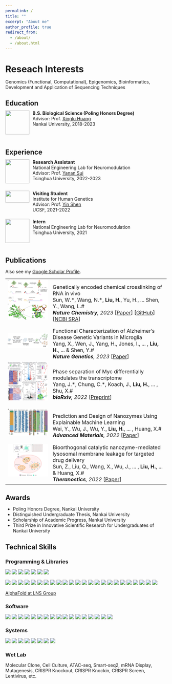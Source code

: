 ```yaml
---
permalink: /
title: ""
excerpt: "About me"
author_profile: true
redirect_from: 
  - /about/
  - /about.html
---
```



Reseach Interests
======
Genomics (Functional, Computational), Epigenomics, Bioinformatics, Development and Application of Sequencing Techniques

Education
------
<meta http-equiv="Content-Type" content="text/html;charset=utf-8">
<style type="text/css">
*{padding:0;margin:0;}
.media{width:100%;margin:0 auto;border:0 solid #ccc;padding:10px 0;}
.media:after{clear:both;display:block;width:0;height:0;content:""}
.pull-left{float:left;border:0 solid #ccc}
.pull-left img{width:75px;}
.media-body{width:70%;float:left;margin-left:10px;}
</style>

<div class="media">
    <span class="pull-left"><img src="images/nku.png" width="75px" height="75px"/></span>
    <div class="media-body">
        <div><span style="font-weight: bold">B.S. Biological Science (Poling Honors Degree)</span></div>
        <div>Advisor: Prof. <a href="https://huanglab.cc" target="_blank">Xinglu Huang</a></div>
        <div>Nankai University, 2018-2023</div>
    </div>
</div>

Experience
------

<div class="media">
    <span class="pull-left"><img src="images/thu.png" width="75px" height="75px"/></span>
    <div class="media-body">
        <div><span style="font-weight: bold">Research Assistant</span></div>
        <div>National Engineering Lab for Neuromodulation</div>
        <div>Advisor: Prof. <a href="https://yanansui.com" target="_blank">Yanan Sui</a></div>
        <div>Tsinghua University, 2022-2023</div>
    </div>
</div>

<div class="media">
    <span class="pull-left"><img src="images/ucsf.png" width="75px" height="37.5px"/></span>
    <div class="media-body">
        <div><span style="font-weight: bold">Visiting Student</span></div>
        <div>Institute for Human Genetics</div>
        <div>Advisor: Prof. <a href="https://shenlab.ucsf.edu" target="_blank">Yin Shen</a></div>
        <div>UCSF, 2021-2022</div>
    </div>
</div>

<div class="media">
    <span class="pull-left"><img src="images/thu.png" width="75px" height="75px"/></span>
    <div class="media-body">
        <div><span style="font-weight: bold">Intern</span></div>
        <div>National Engineering Lab for Neuromodulation</div>
        <div>Tsinghua University, 2021</div>
    </div>
</div>

Publications
------
<style>
.pub_title{font-size:16px;}
.pub_author{font-size:16px;}
.pub_journal{font-size:16px;}
.subtitle{ 
    font-size:16px;           
    width: 100%;  
    height: 40px; 
    text-align:center     
} 
</style>

Also see my [Google Scholar Profile](https://scholar.google.com/citations?user=GFkNo_IAAAAJ&hl=en).

<table>

<tr>
<td><img class="proj_thumb" src="images/publications/NChem2023.png" width="350px" alt=""/>&nbsp;</td>
<td><div class="pub_title"> Genetically encoded chemical crosslinking of RNA in vivo </div>
<div class="pub_author"> Sun, W.*, Wang, N.*, <b>Liu, H.</b>, Yu, H., ... Shen, Y., Wang, L.#</div>
<div class="pub_journal"><i><b>Nature Chemistry</b>, 2023</i> [<a href="https://doi.org/10.1038/s41557-022-01038-4">Paper</a>] [<a href="https://github.com/Shall-We-Dance/GRIP-seq">GitHub</a>] [<a href="https://www.ncbi.nlm.nih.gov/bioproject/PRJNA797913">NCBI SRA</a>]</div>
</td>
</tr>

<tr>
<td><img class="proj_thumb" src="images/publications/NG2023.png" width="350px" alt=""/>&nbsp;</td>
<td><div class="pub_title"> Functional Characterization of Alzheimer’s Disease Genetic Variants in Microglia </div>
<div class="pub_author"> Yang, X., Wen, J., Yang, H., Jones, I., ... , <b>Liu, H.</b>, ... & Shen, Y.# </div>
<div class="pub_journal"><i><b>Nature Genetics</b>, 2023</i> [<a href="https://doi.org/10.1038/s41588-023-01506-8">Paper</a>]</div>
</td>
</tr>

<tr>
<td><img class="proj_thumb" src="images/publications/bioRxiv2022.png" width="350px" alt=""/>&nbsp;</td>
<td><div class="pub_title"> Phase separation of Myc differentially modulates the transcriptome </div>
<div class="pub_author"> Yang, J.*, Chung, C.*, Koach, J., <b>Liu, H.</b>, ... , Shu, X.# </div>
<div class="pub_journal"><i><b>bioRxiv</b>, 2022</i> [<a href="https://doi.org/10.1101/2022.06.28.498043">Preprint</a>]</div>
</td>
</tr>

<tr>
<td><img class="proj_thumb" src="images/publications/adma2022.png" width="350px" alt=""/>&nbsp;</td>
<td><div class="pub_title"> Prediction and Design of Nanozymes Using Explainable Machine Learning </div>
<div class="pub_author"> Wei, Y., Wu, J., Wu, Y., <b>Liu, H.</b>, ... , Huang, X.# </div>
<div class="pub_journal"><i><b>Advanced Materials</b>, 2022</i> [<a href="https://doi.org/10.1002/adma.202201736">Paper</a>]</div>
</td>
</tr>

<tr>
<td><img class="proj_thumb" src="images/publications/thno2022.png" width="350px" alt=""/>&nbsp;</td>
<td><div class="pub_title"> Bioorthogonal catalytic nanozyme-mediated lysosomal membrane leakage for targeted drug delivery </div>
<div class="pub_author"> Sun, Z., Liu, Q., Wang, X., Wu, J., ... , <b>Liu, H.</b>, ... & Huang, X.# </div>
<div class="pub_journal"><i><b>Theranostics</b>, 2022</i> [<a href="https://doi.org/10.7150/thno.66325">Paper</a>]</div>
</td>
</tr>

</table>

Awards
------

 * Poling Honors Degree, Nankai University
 * Distinguished Undergraduate Thesis, Nankai University
 * Scholarship of Academic Progress, Nankai University
 * Third Prize in Innovative Scientific Research for Undergraduates of Nankai University

Technical Skills
------

### Programming & Libraries

[![](https://img.shields.io/badge/R-276DC3?style=for-the-badge&logo=r&logoColor=white)]()
[![](https://img.shields.io/badge/Python-3776AB?style=for-the-badge&logo=python&logoColor=white)]()
[![](https://img.shields.io/badge/Shell-4EAA25?style=for-the-badge&logo=gnu-bash&logoColor=white)]()
[![](https://img.shields.io/badge/HTML-E34F26?style=for-the-badge&logo=html5&logoColor=white)]()
[![](https://img.shields.io/badge/CSS-1572B6?style=for-the-badge&logo=css3&logoColor=white)]()
[![](https://img.shields.io/badge/Markdown-000000?style=for-the-badge&logo=markdown&logoColor=white)]()
[![](https://img.shields.io/badge/LaTeX-008080?style=for-the-badge&logo=latex&logoColor=white)]()

[![](https://img.shields.io/badge/Flask-ffffff?style=for-the-badge&logo=flask&logoColor=black)]()
[![](https://img.shields.io/badge/Seurat-276DC3?style=for-the-badge&logo=r&logoColor=white)]()
[![](https://img.shields.io/badge/ggplot2-276DC3?style=for-the-badge&logo=r&logoColor=white)]()
[![](https://img.shields.io/badge/dplyr-276DC3?style=for-the-badge&logo=r&logoColor=white)]()
[![](https://img.shields.io/badge/edgeR-276DC3?style=for-the-badge&logo=r&logoColor=white)]()
[![](https://img.shields.io/badge/clusterProfiler-276DC3?style=for-the-badge&logo=r&logoColor=white)]()
[![](https://img.shields.io/badge/pheatmap-276DC3?style=for-the-badge&logo=r&logoColor=white)]()
[![](https://img.shields.io/badge/UpSetR-276DC3?style=for-the-badge&logo=r&logoColor=white)]()
[![](https://img.shields.io/badge/caret-276DC3?style=for-the-badge&logo=r&logoColor=white)]()
[![](https://img.shields.io/badge/WGCNA-276DC3?style=for-the-badge&logo=r&logoColor=white)]()
[![](https://img.shields.io/badge/metaPlotR-276DC3?style=for-the-badge&logo=r&logoColor=white)]()
[![](https://img.shields.io/badge/alphafold2-2152CE?style=for-the-badge&logo=python&logoColor=white)]()
[![](https://img.shields.io/badge/CRISPResso-3776AB?style=for-the-badge&logo=python&logoColor=white)]()
[![](https://img.shields.io/badge/pegLIT-3776AB?style=for-the-badge&logo=python&logoColor=white)]()
[![](https://img.shields.io/badge/MACS-3776AB?style=for-the-badge&logo=python&logoColor=white)]()
[![](https://img.shields.io/badge/deepTools-3776AB?style=for-the-badge&logo=python&logoColor=white)]()
[![](https://img.shields.io/badge/CLIPper-3776AB?style=for-the-badge&logo=python&logoColor=white)]()
[![](https://img.shields.io/badge/ViennaRNA-A8B9CC?style=for-the-badge&logo=c&logoColor=white)]()
[![](https://img.shields.io/badge/STAR-A8B9CC?style=for-the-badge&logo=c&logoColor=white)]()
[![](https://img.shields.io/badge/fastp-00599C?style=for-the-badge&logo=cplusplus&logoColor=white)]()
[![](https://img.shields.io/badge/Bedtools-4EAA25?style=for-the-badge&logo=gnu-bash&logoColor=white)]()
[![](https://img.shields.io/badge/Samtools-4EAA25?style=for-the-badge&logo=gnu-bash&logoColor=white)]()
[![](https://img.shields.io/badge/MEME-4EAA25?style=for-the-badge&logo=gnu-bash&logoColor=white)]()
[![](https://img.shields.io/badge/FIMO-4EAA25?style=for-the-badge&logo=gnu-bash&logoColor=white)]()

<a href="https://alphafold.lnsgroup.cc:5001" target="_blank">AlphaFold at LNS Group</a>

### Software

[![](https://img.shields.io/badge/NGINX-009639?style=for-the-badge&logo=nginx&logoColor=white)]()
[![](https://img.shields.io/badge/Docker-2CA5E0?style=for-the-badge&logo=docker&logoColor=white)]()
[![](https://img.shields.io/badge/Conda-342B029?&style=for-the-badge&logo=anaconda&logoColor=white)]()
[![](https://img.shields.io/badge/VS%20Code-0078D4?style=for-the-badge&logo=visual%20studio%20code&logoColor=white)]()
[![](https://img.shields.io/badge/RStudio-75AADB?style=for-the-badge&logo=rstudio&logoColor=white)]()
[![](https://img.shields.io/badge/AI-FF9A00?&style=for-the-badge&logo=Adobe%20Illustrator&logoColor=white)]()
[![](https://img.shields.io/badge/Cloudflare-F38020?&style=for-the-badge&logo=Cloudflare&logoColor=white)]()
[![](https://img.shields.io/badge/Overleaf-47A141?&style=for-the-badge&logo=Overleaf&logoColor=white)]()
[![](https://img.shields.io/badge/ImageJ-00D8E0?&style=for-the-badge&logo=imagej&logoColor=white)]()
[![](https://img.shields.io/badge/SnapGene-5DB1D9?&style=for-the-badge&logoColor=white)]()
[![](https://img.shields.io/badge/Benchling-020DAE?&style=for-the-badge&logoColor=white)]()
[![](https://img.shields.io/badge/Zotero-CC2936?&style=for-the-badge&logo=zotero&logoColor=white)]()
[![](https://img.shields.io/badge/Draw.io-F08705?&style=for-the-badge&logo=diagramsdotnet&logoColor=white)]()
[![](https://img.shields.io/badge/MS%20Office-D83B01?&style=for-the-badge&logo=microsoftoffice&logoColor=white)]()
[![](https://img.shields.io/badge/Netdata-4CA851?&style=for-the-badge&logoColor=white)]()
[![](https://img.shields.io/badge/Jellyfin-00A4DC?&style=for-the-badge&logo=Jellyfin&logoColor=white)]()
[![](https://img.shields.io/badge/BioRender-3C6FB2?&style=for-the-badge&logoColor=white)]()

### Systems

[![](https://img.shields.io/badge/Ubuntu-E95420?style=for-the-badge&logo=ubuntu&logoColor=white)]()
[![](https://img.shields.io/badge/mac%20os-000000?style=for-the-badge&logo=apple&logoColor=white)]()
[![](https://img.shields.io/badge/Windows-0067B8?style=for-the-badge&logo=windows%2011&logoColor=white)]()
[![](https://img.shields.io/badge/Truenas-0095D5?style=for-the-badge&logo=truenas&logoColor=white)]()
[![](https://img.shields.io/badge/Unraid-F15A2C?style=for-the-badge&logo=unraid&logoColor=white)]()
[![](https://img.shields.io/badge/Synology-000000?style=for-the-badge&logo=synology&logoColor=white)]()
[![](https://img.shields.io/badge/OpenWrt-00B5E2?style=for-the-badge&logo=OpenWrt&logoColor=white)]()
[![](https://img.shields.io/badge/Raspberry%20Pi-A22846?style=for-the-badge&logo=Raspberry%20Pi&logoColor=white)]()

### Wet Lab

Molecular Clone, Cell Culture, ATAC-seq, Smart-seq2, mRNA Display, Mutagenesis, CRISPR Knockout, CRISPR Knockin, CRISPR Screen, Lentivirus, etc.


<div style="text-align:center">
<script type="text/javascript" src="//rf.revolvermaps.com/0/0/8.js?i=5sgot2dxrbg&amp;m=0c&amp;c=ff0000&amp;cr1=ffffff&amp;f=calibri&amp;l=49&amp;s=200&amp;cw=ffffff&amp;cb=000000" async="async"></script>
</div>